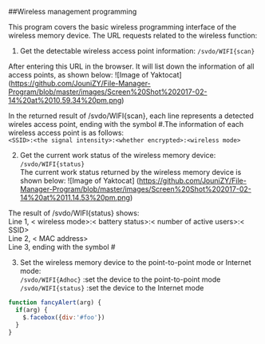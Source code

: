 ##Wireless management programming

This program covers the basic wireless programming interface of the wireless memory device.
The URL requests related to the wireless function:

1. Get the detectable wireless access point information: 
`/svdo/WIFI{scan}`

After entering this URL in the browser. It will list down the information of all access points, as shown below:
![Image of Yaktocat]
(https://github.com/JouniZY/File-Manager-Program/blob/master/images/Screen%20Shot%202017-02-14%20at%2010.59.34%20pm.png)

In the returned result of /svdo/WIFI{scan}, each line represents a detected wireles access point, ending with the symbol #.The information of each wireless access point is as follows:<br />
`<SSID>:<the signal intensity>:<whether encrypted>:<wireless mode>`

2. Get the current work status of the wireless memory device: 
`/svdo/WIFI{status}`<br />
The current work status returned by the wireless memory device is shown below:
![Image of Yaktocat]
(https://github.com/JouniZY/File-Manager-Program/blob/master/images/Screen%20Shot%202017-02-14%20at%2011.14.53%20pm.png)

The result of /svdo/WIFI{status} shows:<br />
Line 1, < wireless mode>:< battery status>:< number of active users>:< SSID> <br />
Line 2, <  MAC address> <br />
Line 3, ending with the symbol # 

3. Set the wireless memory device to the point-to-point mode or Internet mode:<br />
`/svdo/WIFI{Adhoc}` :set the device to the point-to-point mode <br />
`/svdo/WIFI{status}` :set the device to the Internet mode <br/>
















```javascript
function fancyAlert(arg) {
  if(arg) {
    $.facebox({div:'#foo'})
  }
}
```

